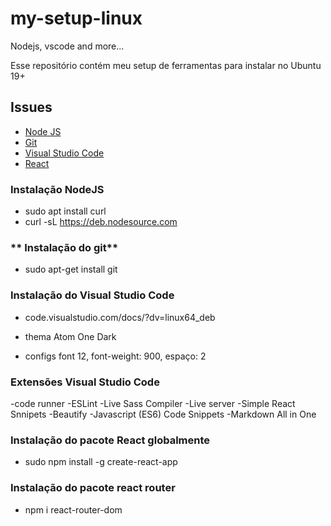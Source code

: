 # my-setup-linux
Nodejs, vscode and more...

Esse repositório contém meu setup de ferramentas para instalar no Ubuntu 19+

## Issues

  - [Node JS](https://nodejs.org/en/)
  - [Git](https://git-scm.com/download/linux)
  - [Visual Studio Code](https://code.visualstudio.com/)
  - [React](https://pt-br.reactjs.org/)


### **Instalação NodeJS**

- sudo apt install curl
- curl -sL https://deb.nodesource.com

### ** Instalação do git**

- sudo apt-get install git

### **Instalação do Visual Studio Code**

- code.visualstudio.com/docs/?dv=linux64_deb

- thema Atom One Dark
- configs font 12, font-weight: 900, espaço: 2

### **Extensões Visual Studio Code**
-code runner
-ESLint
-Live Sass Compiler
-Live server
-Simple React Snnipets
-Beautify
-Javascript (ES6) Code Snippets
-Markdown All in One


### **Instalação do pacote React globalmente**

- sudo npm install -g create-react-app  

### **Instalação do pacote react router**
- npm i react-router-dom